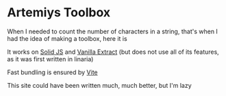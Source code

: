 # Artemiys Toolbox

When I needed to count the number of characters in a string, that's when I had the idea of making a toolbox, here it is

It works on [Solid JS](https://github.com/solidjs/solid) and [Vanilla Extract](https://github.com/seek-oss/vanilla-extract) (but does not use all of its features, as it was first written in linaria)

Fast bundling is ensured by [Vite](https://github.com/vitejs/vite)

This site could have been written much, much better, but I'm lazy
